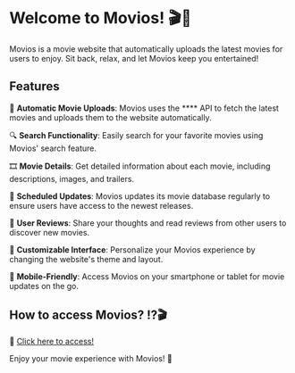 # Welcome to Movios! 🎬🍿

Movios is a movie website that automatically uploads the latest movies for users to enjoy. Sit back, relax, and let Movios keep you entertained!

## Features

🎥 **Automatic Movie Uploads**: Movios uses the **** API to fetch the latest movies and uploads them to the website automatically.

🔍 **Search Functionality**: Easily search for your favorite movies using Movios' search feature.

🎞️ **Movie Details**: Get detailed information about each movie, including descriptions, images, and trailers.

🔄 **Scheduled Updates**: Movios updates its movie database regularly to ensure users have access to the newest releases.

💬 **User Reviews**: Share your thoughts and read reviews from other users to discover new movies.

🎨 **Customizable Interface**: Personalize your Movios experience by changing the website's theme and layout.

📱 **Mobile-Friendly**: Access Movios on your smartphone or tablet for movie updates on the go.

## How to access Movios? ⁉️🎬
🍿 [Click here to access!](https://movios.netlify.app)

Enjoy your movie experience with Movios! 🎉
